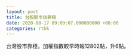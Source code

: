 ```yaml
---
layout: post
title: 台股開市後靠穩
date: 2020-08-17 09:09:07.000000000 +08:00
categories: rthk
---
```


台灣股市靠穩。加權指數較早時報12802點，升6點。
